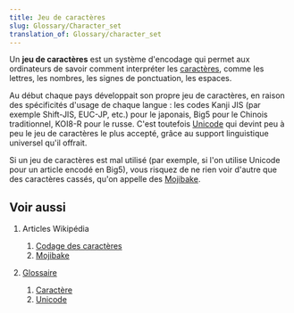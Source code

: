 ```yaml
---
title: Jeu de caractères
slug: Glossary/Character_set
translation_of: Glossary/character_set
---
```


Un **jeu de caractères** est un système d'encodage qui permet aux ordinateurs de savoir comment interpréter les [caractères](/fr/docs/Glossary/Character), comme les lettres, les nombres, les signes de ponctuation, les espaces.

Au début chaque pays développait son propre jeu de caractères, en raison des spécificités d'usage de chaque langue : les codes Kanji JIS (par exemple Shift-JIS, EUC-JP, etc.) pour le japonais, Big5 pour le Chinois traditionnel, KOI8-R pour le russe. C'est toutefois [Unicode](/fr/docs/Glossary/Unicode) qui devint peu à peu le jeu de caractères le plus accepté, grâce au support linguistique universel qu'il offrait.

Si un jeu de caractères est mal utilisé (par exemple, si l'on utilise Unicode pour un article encodé en Big5), vous risquez de ne rien voir d'autre que des caractères cassés, qu'on appelle des [Mojibake](https://fr.wikipedia.org/wiki/Mojibake).

## Voir aussi

1. Articles Wikipédia

   1. [Codage des caractères](https://fr.wikipedia.org/wiki/Codage_des_caractères)
   2. [Mojibake](https://fr.wikipedia.org/wiki/Mojibake)

2. [Glossaire](/fr/docs/Glossary)

   1. [Caractère](/fr/docs/Glossary/Character)
   2. [Unicode](/fr/docs/Glossary/Unicode)
